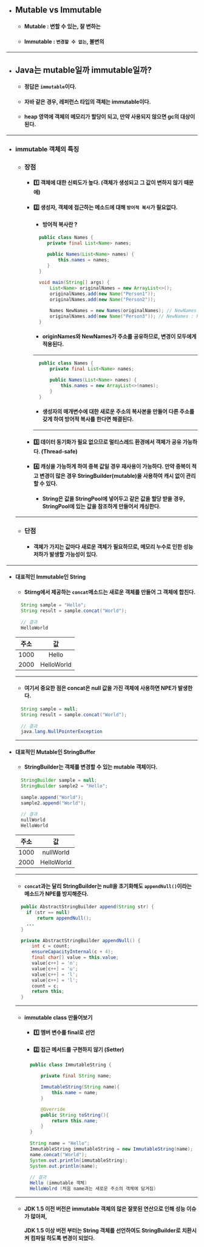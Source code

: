 - ## Mutable vs Immutable
  - #### Mutable : 변할 수 있는, 잘 변하는
  - #### Immutable : `변경할 수 없는`, 불변의
-------

- ## Java는 mutable일까 immutable일까?
  - #### 정답은 `immutable`이다.
  - #### 자바 같은 경우, 레퍼런스 타입의 객체는 immutable이다.
  - #### heap 영역에 객체의 메모리가 할당이 되고, 만약 사용되지 않으면 gc의 대상이 된다.
------
  - ### immutable 객체의 특징
    - ### 장점
      - #### 1️⃣ 객체에 대한 신뢰도가 높다. (객체가 생성되고 그 값이 변하지 않기 때문에)
      - #### 2️⃣ 생성자, 객체에 접근하는 메소드에 대해 `방어적 복사`가 필요없다.
        - #### 방어적 복사란 ?
        ``` java
          public class Names {
             private final List<Name> names;

             public Names(List<Name> names) {
                 this.names = names;
             }
          }
          
          void main(String[] args) {
              List<Name> originalNames = new ArrayList<>();
              originalNames.add(new Name("Person1"));
              originalNames.add(new Name("Person2"));

              Names NewNames = new Names(originalNames); // NewNames : Person1, Person2
              originalNames.add(new Name("Person3")); // NewNames : Person1, Person2, Person3
          }
        ```
        - #### originNames와 NewNames가 주소를 공유하므로, 변경이 모두에게 적용된다.
        -------
        ``` java
          public class Names {
              private final List<Name> names;
              
              public Names(List<Name> names) {
                  this.names = new ArrayList<>(names);
              }
          }
        ```
        - #### 생성자의 매개변수에 대한 새로운 주소의 복사본을 만들어 다른 주소를 갖게 하여 방어적 복사를 한다면 해결된다.
        -------
      - #### 3️⃣ 데이터 동기화가 필요 없으므로 멀티스레드 환경에서 객체가 공유 가능하다. (Thread-safe)
      - #### 4️⃣ 캐싱을 가능하게 하여 중복 값일 경우 재사용이 가능하다. 만약 중복이 적고 변경이 많은 경우 StringBuilder(mutable)을 사용하여 캐시 없이 관리할 수 있다.
        - #### String은 값을 StringPool에 넣어두고 같은 값을 할당 받을 경우, StringPool에 있는 값을 참조하게 만들어서 캐싱한다.
    ------
    - ### 단점
      - #### 객체가 가지는 값마다 새로운 객체가 필요하므로, 메모리 누수로 인한 성능 저하가 발생할 가능성이 있다.
--------
- #### 대표적인 Immutable인 String
  - #### Stirng에서 제공하는 `concat`메소드는 새로운 객체를 만들어 그 객체에 합친다.
  ``` java
    String sample = "Hello";
    String result = sample.concat("World");
    
    // 결과
    HelloWorld
  ```
  |주소|값|
  |:--:|:--:|
  |1000|Hello|
  |2000|HelloWorld|
  -----
  - #### 여기서 중요한 점은 concat은 null 값을 가진 객체에 사용하면 NPE가 발생한다.
  ``` java
    String sample = null;
    String result = sample.concat("World");
    
    // 결과
    java.lang.NullPointerException
  ```
  -----
- #### 대표적인 Mutable인 StringBuffer
  - #### StringBuilder는 객체를 변경할 수 있는 mutable 객체이다.
  ``` java
    StringBuilder sample = null;
    StringBuilder sample2 = "Hello";
    
    sample.append("World");
    sample2.append("World");
    
    // 결과
    nullWorld
    HelloWorld
  ```
  |주소|값|
  |:--:|:--:|
  |1000|nullWorld|
  |2000|HelloWorld|
  --------
  - #### `concat`과는 달리 StringBuilder는 null을 초기화해도 `appendNull()`이라는 메소드가 NPE를 방지해준다.
  ``` java
    public AbstractStringBuilder append(String str) {
      if (str == null)
          return appendNull();
      ...
    }

    private AbstractStringBuilder appendNull() {
        int c = count;
        ensureCapacityInternal(c + 4);
        final char[] value = this.value;
        value[c++] = 'n';
        value[c++] = 'u';
        value[c++] = 'l';
        value[c++] = 'l';
        count = c;
        return this;
    }
  ```
  ------
  - #### immutable class 만들어보기
    - #### 1️⃣ 멤버 변수를 final로 선언
    - #### 2️⃣ 접근 메서드를 구현하지 않기 (Setter)
    ``` java
      public class ImmutableString {
      
          private final String name;

          ImmutableString(String name){
              this.name = name;
          }

          @Override
          public String toString(){
              return this.name;
          }
      }
      
      String name = "Hello";
      ImmutableString immutableString = new ImmutableString(name);
      name.concat("World");
      System.out.println(immutableString);
      System.out.println(name);
      
      // 결과
      Hello (immutable 객체)
      HelloWolrd (처음 name과는 새로운 주소의 객체에 담겨짐)
    ```
  -------
  - #### JDK 1.5 이전 버전은 immutable 객체의 많은 잘못된 연산으로 인해 성능 이슈가 많아져, <br><br> JDK 1.5 이상 버전 부터는 String 객체를 선언하여도 StringBuilder로 치환시켜 컴파일 하도록 변경이 되었다.

